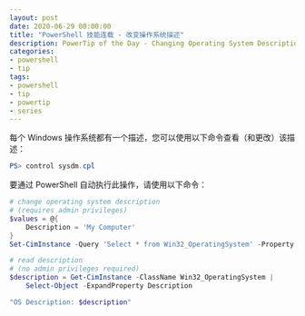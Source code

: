 ```yaml
---
layout: post
date: 2020-06-29 00:00:00
title: "PowerShell 技能连载 - 改变操作系统描述"
description: PowerTip of the Day - Changing Operating System Description
categories:
- powershell
- tip
tags:
- powershell
- tip
- powertip
- series
---
```

每个 Windows 操作系统都有一个描述，您可以使用以下命令查看（和更改）该描述：

```powershell
PS> control sysdm.cpl
```

要通过 PowerShell 自动执行此操作，请使用以下命令：

```powershell
# change operating system description
# (requires admin privileges)
$values = @{
    Description = 'My Computer'
}
Set-CimInstance -Query 'Select * from Win32_OperatingSystem' -Property $values

# read description
# (no admin privileges required)
$description = Get-CimInstance -ClassName Win32_OperatingSystem |
    Select-Object -ExpandProperty Description

"OS Description: $description"
```

<!--本文国际来源：[Changing Operating System Description](https://community.idera.com/database-tools/powershell/powertips/b/tips/posts/changing-operating-system-description)-->

